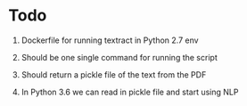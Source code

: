 # Todo

1. Dockerfile for running textract in Python 2.7 env

2. Should be one single command for running the script

3. Should return a pickle file of the text from the PDF

4. In Python 3.6 we can read in pickle file and start using NLP
